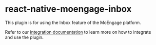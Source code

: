 # react-native-moengage-inbox

This plugin is for using the Inbox feature of the MoEngage platform.

Refer to our [integration documentation](https://developers.moengage.com/hc/en-us/articles/4407468722452-Notification-Center) to learn more on how to integrate and use the plugin.